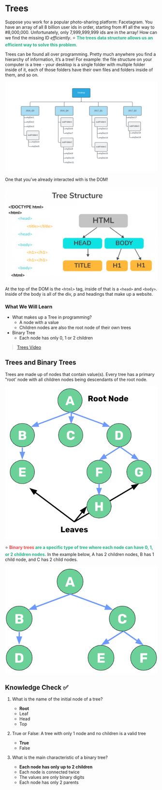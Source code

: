 # Trees
Suppose you work for a popular photo-sharing platform: Facetagram. You have an array of all 8 billion user ids in order, starting from #1 all the way to #8,000,000. Unfortunately, only 7,999,999,999 ids are in the array! How can we find the missing ID *efficiently*. ⭐️ <span style = "color: #21B581">**The trees data structure allows us an efficient way to solve this problem.**</span>

Trees can be found all over programming. Pretty much anywhere you find a hierarchy of information, it’s a tree! For example: the file structure on your computer is a tree - your desktop is a single folder with multiple folder inside of it, each of those folders have their own files and folders inside of them, and so on. 

![File Tree](./assets/1.FileTree.png)

One that you’ve already interacted with is the DOM! 

![DOM](./assets/1.DOM.png)

At the top of the DOM is the `<html>` tag, inside of that is a `<head>` and `<body>`. Inside of the body is all of the div, p and headings that make up a website.

### What We Will Learn
- What makes up a Tree in programming?
    - A node with a value
    - Children nodes are also the root node of their own trees
- Binary Tree
    - Each node has only 0, 1 or 2 children

>[Trees Video](https://www.loom.com/share/6a4caec90a944d8d920e3a3f6982b19e)

## Trees and Binary Trees

Trees are made up of nodes that contain value(s). Every tree has a primary "root' node with all children nodes being descendants of the root node. 

![Root and Leaves](./assets/1.RootLeave.png)

⭐️ <span style = "color: #21B581"><span style = "color: #FE4646">**Binary trees</span> are a specific type of tree where each node can have 0, 1, or 2 children nodes.**</span> In the example below, A has 2 children nodes, B has 1 child node, and C has 2 child nodes.

![Binary Tree Example](./assets/1.Tree.png)

## Knowledge Check ✅

1. What is the name of the initial node of a tree?
    - **Root**
    - Leaf
    - Head
    - Top

2. True or False: A tree with only 1 node and no children is a valid tree
    - **True**
    - False

3. What is the main characteristic of a binary tree?
    - **Each node has only up to 2 children**
    - Each node is connected twice
    - The values are only binary digits
    - Each node has only 2 parents